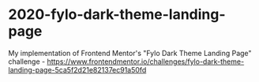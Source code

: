 # 2020-fylo-dark-theme-landing-page
My implementation of Frontend Mentor's "Fylo Dark Theme Landing Page" challenge - https://www.frontendmentor.io/challenges/fylo-dark-theme-landing-page-5ca5f2d21e82137ec91a50fd

